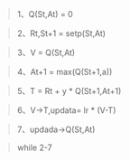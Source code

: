 > 1、Q(St,At) = 0

> 2、Rt,St+1 = setp(St,At)

> 3、V = Q(St,At)

> 4、At+1 = max(Q(St+1,a))

> 5、T = Rt + y \* Q(St+1,At+1)

> 6、V->T,updata= lr \* (V-T)

> 7、updada->Q(St,At)

> while 2-7
